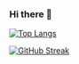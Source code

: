 ### Hi there 👋

<!--
**RamiAlzayat/RamiAlzayat** is a ✨ _special_ ✨ repository because its `README.md` (this file) appears on your GitHub profile.

Here are some ideas to get you started:

- 🔭 I’m currently working on ...
- 🌱 I’m currently learning ...
- 👯 I’m looking to collaborate on ...
- 🤔 I’m looking for help with ...
- 💬 Ask me about ...
- 📫 How to reach me: ...
- 😄 Pronouns: ...
- ⚡ Fun fact: ...
-->

[![Top Langs](https://github-readme-stats.vercel.app/api/top-langs/?username=RamiAlzayat&layout=compact)](https://github.com/anuraghazra/github-readme-stats)


[![GitHub Streak](https://github-readme-streak-stats.herokuapp.com/?user=RamiAlzayat&theme=dark)](https://git.io/streak-stats)
